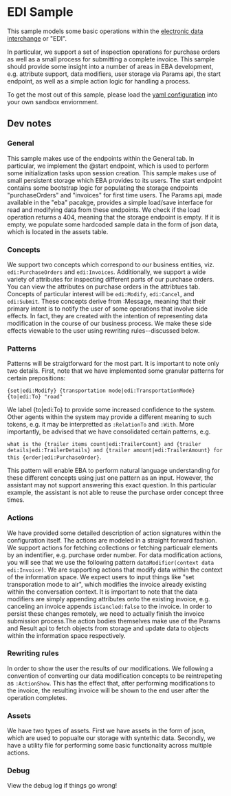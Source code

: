 # EDI Sample

This sample models some basic operations within the [electronic data interchange](https://en.wikipedia.org/wiki/Electronic_data_interchange) or "EDI".

In particular, we support a set of inspection operations for purchase orders as well as a small process for submitting a complete invoice. This sample should provide some insight into a number of areas in EBA development, e.g. attribute support, data modifiers, user storage via Params api, the start endpoint, as well as a simple action logic for handling a process.

To get the most out of this sample, please load the [yaml configuration](edi.yaml) into your own sandbox enviornment.

## Dev notes

### General

This sample makes use of the endpoints within the General tab. In particular, we implement the @start endpoint, which is used 
to perform some initialization tasks upon session creation. This sample makes use of small persistent storage which EBA provides to its users. The start endpoint contains some bootstrap logic for populating the storage endpoints "purchaseOrders" and "invoices" for first time users. The Params api, made available in the "eba" pacakge, provides a simple load/save interface for read and modifying data from these endpoints. We check if the load operation returns a 404, meaning that the storage endpoint is empty. If it is empty, we populate some hardcoded sample data in the form of json data, which is located in the assets table.

### Concepts

We support two concepts which correspond to our business entities, viz. `edi:PurchaseOrders` and `edi:Invoices`. Additionally, we support a wide variety of attributes for inspecting different parts of our purchase orders. You can view the attributes on purchase orders in the attribtues tab. Concepts of particular interest will be `edi:Modify`, `edi:Cancel`, and `edi:Submit`. These concepts derive from :Message, meaning that their primary intent is to notify the user of some operations that involve side effects. In fact, they are created with the intention of representing data modification in the course of our business process. We make these side effects viewable to the user using rewriting rules--discussed below.

### Patterns

Patterns will be straigtforward for the most part. It is important to note only two details. First, note that we have implemented some granular patterns for certain prepositions: 

`{set|edi:Modify} {transportation mode|edi:TransportationMode} {to|edi:To} "road"`

We label {to|edi:To} to provide some increased confidence to the system. Other agents within the system may provide a different meaning to such tokens, e.g. it may be interpretted as `:RelationTo` and `:With`. More importantly, be advised that we have consolidated certain patterns, e.g. 

`what is the {trailer items count|edi:TrailerCount} and {trailer details|edi:TrailerDetails} and {trailer amount|edi:TrailerAmount} for this {order|edi:PurchaseOrder}`.

This pattern will enable EBA to perform natural language understanding for these different concepts using just one pattern as an input. However, the assistant may not support answering this exact question. In this particular example, the assistant is not able to reuse the purchase order concept three times.

### Actions

We have provided some detailed description of action signatures within the configuration itself. The actions are modeled in a straight forward fashion. We support actions for fetching collections or fetching particualr elements by an indentifier, e.g. purchase order number. For data modification actions, you will see that we use the following pattern `dataModifier(context data edi:Invoice)`. We are supporting actions that modify data within the context of the information space. We expect users to input things like "set transporation mode to air", which modifies the invoice already existing within the conversation context. It is important to note that the data modifiers are simply appending attributes onto the existing invoice, e.g. canceling an invoice appends `isCancled:false` to the invoice. In order to persist these changes remotely, we need to actually finish the invoice submission process.The action bodies themselves make use of the Params and Result api to fetch objects from storage and update data to objects within the information space respectively. 

### Rewriting rules

In order to show the user the results of our modifications. We following a convention of converting our data modification concepts to be reintrepeting as `:ActionShow`. This has the effect that, after performing modifications to the invoice, the resulting invoice will be shown to the end user after the operation completes. 

### Assets

We have two types of assets. First we have assets in the form of json, which are used to popualte our storage with syntethic data. Secondly, we have a utility file for performing some basic functionality across multiple actions. 

### Debug

View the debug log if things go wrong!
